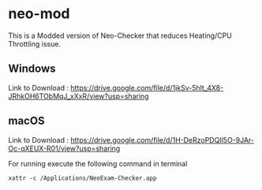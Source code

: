 # neo-mod
This is a Modded version of Neo-Checker that reduces Heating/CPU Throttling issue.

## Windows

Link to Download : https://drive.google.com/file/d/1ikSv-5hlt_4X8-JRhkOH6TObMqJ_xXxR/view?usp=sharing

## macOS
Link to Download : https://drive.google.com/file/d/1H-DeRzoPDQIl5O-9JAr-Oc-qXEUX-R01/view?usp=sharing

For running execute the following command in terminal

```
xattr -c /Applications/NeoExam-Checker.app
```
